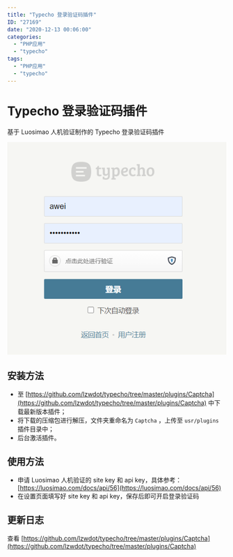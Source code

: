 ```yaml
---
title: "Typecho 登录验证码插件"
ID: "27169"
date: "2020-12-13 00:06:00"
categories: 
  - "PHP应用"
  - "typecho"
tags: 
  - "PHP应用"
  - "typecho"
---
```


# Typecho 登录验证码插件

基于 Luosimao 人机验证制作的 Typecho 登录验证码插件

![](./images/3319323695.png)

## 安装方法

- 至 [https://github.com/lzwdot/typecho/tree/master/plugins/Captcha](https://github.com/lzwdot/typecho/tree/master/plugins/Captcha) 中下载最新版本插件；
- 将下载的压缩包进行解压，文件夹重命名为 `Captcha` ，上传至 `usr/plugins` 插件目录中；
- 后台激活插件。

## 使用方法

- 申请 Luosimao 人机验证的 site key 和 api key，具体参考：[https://luosimao.com/docs/api/56](https://luosimao.com/docs/api/56)
- 在设置页面填写好 site key 和 api key，保存后即可开启登录验证码

## 更新日志

查看 [https://github.com/lzwdot/typecho/tree/master/plugins/Captcha](https://github.com/lzwdot/typecho/tree/master/plugins/Captcha)
